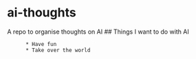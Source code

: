 # ai-thoughts
A repo to organise thoughts on AI
          ## Things I want to do with AI

          * Have fun
          * Take over the world
          
